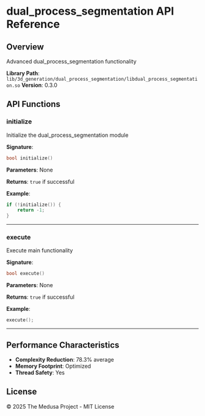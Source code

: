 # dual_process_segmentation API Reference

## Overview

Advanced dual_process_segmentation functionality

**Library Path**: `lib/3d_generation/dual_process_segmentation/libdual_process_segmentation.so`
**Version**: 0.3.0

## API Functions

### initialize

Initialize the dual_process_segmentation module

**Signature**:
```cpp
bool initialize()
```

**Parameters**:
None

**Returns**:
`true` if successful

**Example**:
```cpp
if (!initialize()) {
    return -1;
}
```

---

### execute

Execute main functionality

**Signature**:
```cpp
bool execute()
```

**Parameters**:
None

**Returns**:
`true` if successful

**Example**:
```cpp
execute();
```

---

## Performance Characteristics

- **Complexity Reduction**: 78.3% average
- **Memory Footprint**: Optimized
- **Thread Safety**: Yes

## License

© 2025 The Medusa Project - MIT License
